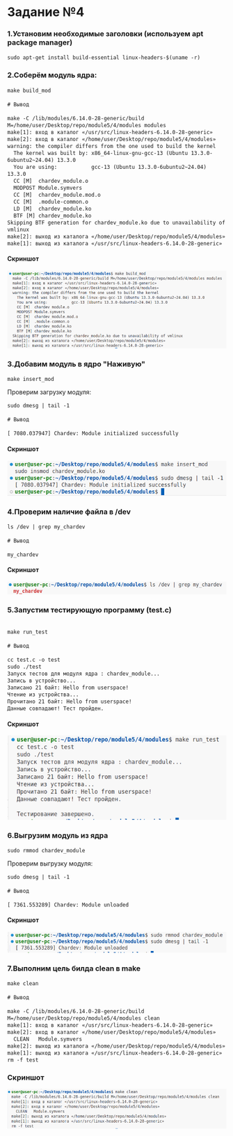 # Задание №4

### 1.Установим необходимые заголовки (используем apt package manager)

```
sudo apt-get install build-essential linux-headers-$(uname -r)
```

### 2.Соберём модуль ядра:

```
make build_mod

# Вывод

make -C /lib/modules/6.14.0-28-generic/build M=/home/user/Desktop/repo/module5/4/modules modules
make[1]: вход в каталог «/usr/src/linux-headers-6.14.0-28-generic»
make[2]: вход в каталог «/home/user/Desktop/repo/module5/4/modules»
warning: the compiler differs from the one used to build the kernel
  The kernel was built by: x86_64-linux-gnu-gcc-13 (Ubuntu 13.3.0-6ubuntu2~24.04) 13.3.0
  You are using:           gcc-13 (Ubuntu 13.3.0-6ubuntu2~24.04) 13.3.0
  CC [M]  chardev_module.o
  MODPOST Module.symvers
  CC [M]  chardev_module.mod.o
  CC [M]  .module-common.o
  LD [M]  chardev_module.ko
  BTF [M] chardev_module.ko
Skipping BTF generation for chardev_module.ko due to unavailability of vmlinux
make[2]: выход из каталога «/home/user/Desktop/repo/module5/4/modules»
make[1]: выход из каталога «/usr/src/linux-headers-6.14.0-28-generic»

```

#### Скриншот

![alt text](pictures/1.png)

### 3.Добавим модуль в ядро "Наживую"

```
make insert_mod
```

Проверим загрузку модуля:

```
sudo dmesg | tail -1

# Вывод

[ 7080.037947] Chardev: Module initialized successfully

```

#### Скриншот

![alt text](pictures/2.png)

### 4.Проверим наличие файла в /dev

```
ls /dev | grep my_chardev

# Вывод

my_chardev

```

#### Скриншот

![alt text](pictures/3.png)

### 5.Запустим тестирующую программу (test.c)

```

make run_test

# Вывод

cc test.c -o test
sudo ./test
Запуск тестов для модуля ядра : chardev_module...
Запись в устройство...
Записано 21 байт: Hello from userspace!
Чтение из устройства...
Прочитано 21 байт: Hello from userspace!
Данные совпадают! Тест пройден.

```

#### Скриншот

![alt text](pictures/4.png)

### 6.Выгрузим модуль из ядра

```
sudo rmmod chardev_module
```

Проверим выгрузку модуля:

```
sudo dmesg | tail -1

# Вывод

[ 7361.553289] Chardev: Module unloaded

```

#### Скриншот

![alt text](pictures/5.png)

### 7.Выполним цель билда clean в make

```
make clean

# Вывод

make -C /lib/modules/6.14.0-28-generic/build M=/home/user/Desktop/repo/module5/4/modules clean
make[1]: вход в каталог «/usr/src/linux-headers-6.14.0-28-generic»
make[2]: вход в каталог «/home/user/Desktop/repo/module5/4/modules»
  CLEAN   Module.symvers
make[2]: выход из каталога «/home/user/Desktop/repo/module5/4/modules»
make[1]: выход из каталога «/usr/src/linux-headers-6.14.0-28-generic»
rm -f test

```

### Скриншот

![alt text](pictures/6.png)

